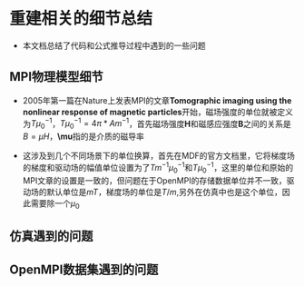 # 重建相关的细节总结

* 本文档总结了代码和公式推导过程中遇到的一些问题

## MPI物理模型细节

* 2005年第一篇在Nature上发表MPI的文章**Tomographic imaging using the nonlinear response of magnetic particles**开始，磁场强度的单位就被定义为$T\mu_0^{-1}$，$T\mu_0^{-1} = 4\pi*Am^{-1}$，首先磁场强度**H**和磁感应强度**B**之间的关系是$B = \mu H$，**\mu**指的是介质的磁导率

* 这涉及到几个不同场景下的单位换算，首先在MDF的官方文档里，它将梯度场的梯度和驱动场的幅值单位设置为了$Tm^{-1}\mu_0^{-1}$和$T\mu_0^{-1}$，这里的单位和原始的MPI文章的设置是一致的，但问题在于OpenMPI的存储数据单位并不一致，驱动场的默认单位是$mT$，梯度场的单位是$T/m$,另外在仿真中也是这个单位，因此需要除一个$\mu_0$

## 仿真遇到的问题

## OpenMPI数据集遇到的问题